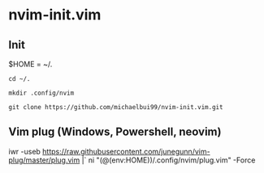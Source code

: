 # nvim-init.vim

## Init
$HOME = ~/. 

```cli
cd ~/.
```
```cli
mkdir .config/nvim
```
```cli
git clone https://github.com/michaelbui99/nvim-init.vim.git
```

## Vim plug (Windows, Powershell, neovim)
iwr -useb https://raw.githubusercontent.com/junegunn/vim-plug/master/plug.vim |`
    ni "$(@($env:HOME))/.config/nvim/plug.vim" -Force
